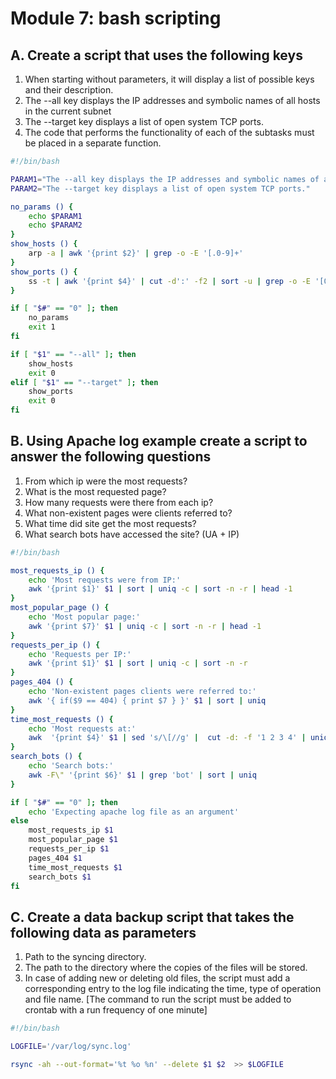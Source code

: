 # Module 7: bash scripting

## A. Create a script that uses the following keys

1. When starting without parameters, it will display a list of possible keys and their description.
2. The --all key displays the IP addresses and symbolic names of all hosts in the current subnet
3. The --target key displays a list of open system TCP ports.
4. The code that performs the functionality of each of the subtasks must be placed in a separate function.

```bash
#!/bin/bash

PARAM1="The --all key displays the IP addresses and symbolic names of all hosts in the current subnet."
PARAM2="The --target key displays a list of open system TCP ports."

no_params () {
    echo $PARAM1
    echo $PARAM2
}
show_hosts () {
    arp -a | awk '{print $2}' | grep -o -E '[.0-9]+'
}
show_ports () {
    ss -t | awk '{print $4}' | cut -d':' -f2 | sort -u | grep -o -E '[0-9]+'
}

if [ "$#" == "0" ]; then
    no_params
    exit 1
fi

if [ "$1" == "--all" ]; then
    show_hosts
    exit 0
elif [ "$1" == "--target" ]; then
    show_ports
    exit 0
fi
```

## B. Using Apache log example create a script to answer the following questions

1. From which ip were the most requests?
2. What is the most requested page?
3. How many requests were there from each ip?
4. What non-existent pages were clients referred to?
5. What time did site get the most requests?
6. What search bots have accessed the site? (UA + IP)

```bash
#!/bin/bash

most_requests_ip () {
    echo 'Most requests were from IP:'
    awk '{print $1}' $1 | sort | uniq -c | sort -n -r | head -1
}
most_popular_page () {
    echo 'Most popular page:'
    awk '{print $7}' $1 | uniq -c | sort -n -r | head -1 
}
requests_per_ip () {
    echo 'Requests per IP:'
    awk '{print $1}' $1 | sort | uniq -c | sort -n -r
}
pages_404 () {
    echo 'Non-existent pages clients were referred to:'
    awk '{ if($9 == 404) { print $7 } }' $1 | sort | uniq
}
time_most_requests () {
    echo 'Most requests at:'
    awk  '{print $4}' $1 | sed 's/\[//g' |  cut -d: -f '1 2 3 4' | uniq -c | sort -n -r | head -1
}
search_bots () {
    echo 'Search bots:'
    awk -F\" '{print $6}' $1 | grep 'bot' | sort | uniq
}

if [ "$#" == "0" ]; then
    echo 'Expecting apache log file as an argument'
else
    most_requests_ip $1
    most_popular_page $1
    requests_per_ip $1
    pages_404 $1
    time_most_requests $1
    search_bots $1
fi
```

## C. Create a data backup script that takes the following data as parameters

1. Path to the syncing directory.
2. The path to the directory where the copies of the files will be stored.
3. In case of adding new or deleting old files, the script must add a corresponding entry to the log file indicating the time, type of operation and file name. [The command to run the script must be added to crontab with a run frequency of one minute]

```bash
#!/bin/bash

LOGFILE='/var/log/sync.log'

rsync -ah --out-format='%t %o %n' --delete $1 $2  >> $LOGFILE
```
